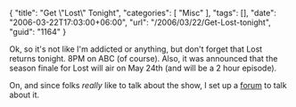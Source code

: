 {
	"title": "Get \\\"Lost\\\" Tonight",
	"categories": [
		"Misc"
	],
	"tags": [],
	"date": "2006-03-22T17:03:00+06:00",
	"url": "/2006/03/22/Get-Lost-tonight",
	"guid": "1164"
}

Ok, so it's not like I'm addicted or anything, but don't forget that Lost returns tonight. 8PM on ABC (of course). Also, it was announced that the season finale for Lost will air on May 24th (and will be a 2 hour episode).

On, and since folks <i>really</i> like to talk about the show, I set up a <a href="http://ray.camdenfamily.com/forums/forums.cfm?conferenceid=240470C3-A0AE-3FF3-C4D1640560DEA426">forum</a> to talk about it.